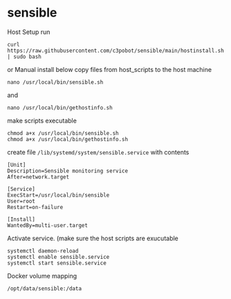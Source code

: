 # sensible
Host Setup
run
```
curl https://raw.githubusercontent.com/c3pobot/sensible/main/hostinstall.sh | sudo bash
```

or Manual install below
copy files from host_scripts to the host machine

```
nano /usr/local/bin/sensible.sh
```
and
```
nano /usr/local/bin/gethostinfo.sh
```
make scripts executable
```
chmod a+x /usr/local/bin/sensible.sh
chmod a+x /usr/local/bin/gethostinfo.sh
```
create file `/lib/systemd/system/sensible.service` with contents
```
[Unit]
Description=Sensible monitoring service
After=network.target

[Service]
ExecStart=/usr/local/bin/sensible
User=root
Restart=on-failure

[Install]
WantedBy=multi-user.target
```
Activate service. (make sure the host scripts are exucutable
```
systemctl daemon-reload
systemctl enable sensible.service
systemctl start sensible.service
```

Docker volume mapping
```
/opt/data/sensible:/data
```

